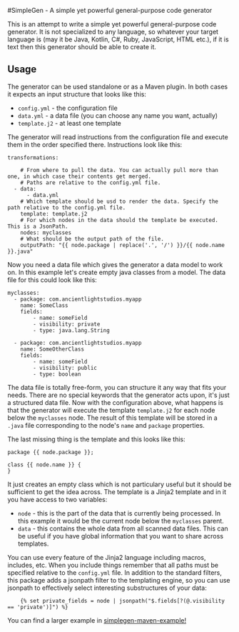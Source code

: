 #SimpleGen -  A simple yet powerful general-purpose code generator

This is an attempt to write a simple yet powerful general-purpose code generator. It is not specialized to any language,
so whatever your target language is (may it be Java, Kotlin, C#, Ruby, JavaScript, HTML etc.), if it is text then 
this generator should be able to create it.

## Usage

The generator can be used standalone or as a Maven plugin. In both cases it expects an input structure that looks like this:
 
* ``config.yml`` - the configuration file
* ``data.yml`` - a data file (you can choose any name you want, actually)
* ``template.j2`` - at least one template

The generator will read instructions from the configuration file and execute them in the order specified there. Instructions
look like this:

```
transformations:
  
    # From where to pull the data. You can actually pull more than one, in which case their contents get merged.
    # Paths are relative to the config.yml file.
  - data: 
      - data.yml
  	# Which template should be usd to render the data. Specify the path relative to the config.yml file.  
    template: template.j2
    # For which nodes in the data should the template be executed. This is a JsonPath.
    nodes: myclasses
    # What should be the output path of the file.
    outputPath: "{{ node.package | replace('.', '/') }}/{{ node.name }}.java"

```

Now you need a data file which gives the generator a data model to work on. In this example let's create
empty java classes from a model. The data file for this could look like this:

```
myclasses:
  - package: com.ancientlightstudios.myapp
    name: SomeClass
    fields:
    	- name: someField
    	- visibility: private
    	- type: java.lang.String
    	
  - package: com.ancientlightstudios.myapp
    name: SomeOtherClass
    fields:
    	- name: someField
    	- visibility: public
    	- type: boolean
```

The data file is totally free-form, you can structure it any way that fits your needs. There are no special keywords
that the generator acts upon, it's just a structured data file. Now with the configuration above, what happens is that
the generator will execute the template ``template.j2`` for each node below the ``myclasses`` node.  The result of this
template will be stored in a ``.java`` file corresponding to the node's ``name`` and ``package`` properties. 
  
The last missing thing is the template and this looks like this:

```
package {{ node.package }};

class {{ node.name }} {
}

```

It just creates an empty class which is not particulary useful but it should be sufficient to get the idea across. The
template is a Jinja2 template and in it you have access to two variables:

* ``node`` - this is the part of the data that is currently being processed. In this example it would be the current node
  below the ``myclasses`` parent.
* ``data`` - this contains the whole data from all scanned data files. This can be useful if you have global information
  that you want to share across templates.
  
You can use every feature of the Jinja2 language including macros, includes, etc. When you include things remember that
all paths must be specified relative to the ``config.yml`` file.  In addition to the standard filters, this package
adds a jsonpath filter to the templating engine, so you can use jsonpath to effectively select interesting substructures
of your data:

```
	{% set private_fields = node | jsonpath("$.fields[?(@.visibility == 'private')]") %}

```
  
You can find a larger example in [simplegen-maven-example!](simplegen-maven-example/)

